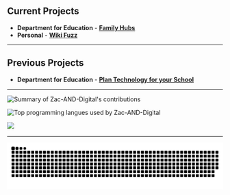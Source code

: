 ## Current Projects

- **Department for Education** - [**Family Hubs**](https://github.com/DFE-Digital/fh-services)
- **Personal** - [**Wiki Fuzz**](https://github.com/Zac-Digital/WikiFuzz)

---

## Previous Projects

- **Department for Education** - [**Plan Technology for your School**](https://github.com/DFE-Digital/sts-plan-technology-for-your-school)

---

![Summary of Zac-AND-Digital's contributions](http://github-profile-summary-cards.vercel.app/api/cards/profile-details?username=Zac-Digital&theme=radical)

![Top programming langues used by Zac-AND-Digital](http://github-profile-summary-cards.vercel.app/api/cards/most-commit-language?username=Zac-Digital&theme=radical&exclude=)

![](http://github-profile-summary-cards.vercel.app/api/cards/stats?username=Zac-AND-Digital&theme=radical)

---

![](https://raw.githubusercontent.com/Zac-AND-Digital/Zac-AND-Digital/output/github-contribution-grid-snake.svg)
